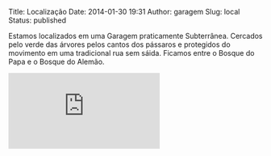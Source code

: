 Title: Localização
Date: 2014-01-30 19:31
Author: garagem
Slug: local
Status: published

Estamos localizados em uma Garagem praticamente Subterrânea. Cercados
pelo verde das árvores pelos cantos dos pássaros e protegidos do
movimento em uma tradicional rua sem sáida. Ficamos entre o Bosque do
Papa e o Bosque do Alemão.

<div class="iframes">
<iframe class="gfundo mapa-align" src="https://www.google.com/maps/embed?pb=!1m14!1m8!1m3!1d3603.93786328984!2d-49.280488649999995!3d-25.40689045!3m2!1i1024!2i768!4f13.1!3m3!1m2!1s0x94dce6ac3449c477%3A0xf80651c2277fb0bd!2sGaragem+Hacker!5e0!3m2!1spt-BR!2sbr!4v1395374029654" frameborder="0" style="border:0"></iframe>
</div>
